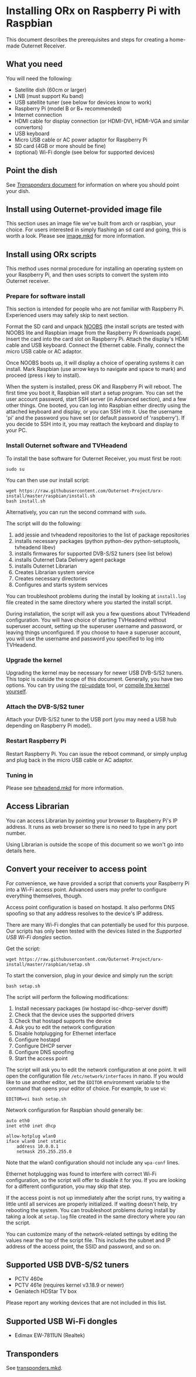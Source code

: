 # Installing ORx on Raspberry Pi with Raspbian

This document describes the prerequisites and steps for creating a home-made
Outernet Receiver.

## What you need

You will need the following:

- Satellite dish (60cm or larger)
- LNB (must support Ku band)
- USB satellite tuner (see below for devices know to work)
- Raspberry Pi (model B or B+ recommended)
- Internet connection
- HDMI cable for display connection (or HDMI-DVI, HDMI-VGA and similar
  convertors)
- USB keyboard
- Micro USB cable or AC power adaptor for Raspberry Pi
- SD card (4GB or more should be fine)
- (optional) Wi-Fi dongle (see below for supported devices)

## Point the dish

See [*Transponders* document](../docs/transponders.mkd) for information on where you should point your dish.

## Install using Outernet-provided image file

This section uses an image file we've built from arch or raspbian, your choice. 
For users interested in simply flashing an sd card and going, this is worth a look.
Please see [image.mkd](../docs/image.mkd) for more information.

## Install using ORx scripts

This method uses normal procedure for installing an operating system on your
Raspberry Pi, and then uses scripts to convert the system into Outernet
receiver.

### Prepare for software install

This section is intended for people who are not familiar with Raspberry Pi.
Experienced users may safely skip to next section.

Format the SD card and unpack [NOOBS](http://www.raspberrypi.org/downloads/)
(the install scripts are tested with NOOBS lite and Raspbian image from the
Raspberry Pi downloads page). Insert the card into the card slot on Raspberry
Pi. Attach the display's HDMI cable and USB keyboard. Connect the Ethernet
cable. Finally, connect the micro USB cable or AC adaptor.

Once NOOBS boots up, it will display a choice of operating systems it can
install. Mark Raspbian (use arrow keys to navigate and space to mark) and
proceed (press i key to install).

When the system is installed, press OK and Raspberry Pi will reboot. The first
time you boot it, Raspbian will start a setup program. You can set the user
account password, start SSH server (in Advanced section), and a few other
things. One booted, you can log into Raspbian either directly using the
attached keyboard and display, or you can SSH into it. Use the username 'pi'
and the password you have set (or default password of 'raspberry'). If you
decide to SSH into it, you may reattach the keyboard and display to your PC.

### Install Outernet software and TVHeadend

To install the base software for Outernet Receiver, you must first be root:

    sudo su

You can then use our install script:

    wget https://raw.githubusercontent.com/Outernet-Project/orx-install/master/raspbian/install.sh
    bash install.sh

Alternatively, you can run the second command with `sudo`.

The script will do the following:

1. add jessie and tvheadend repositories to the list of package repositories
1. installs necessary packages (python python-dev python-setuptools,
   tvheadend libev)
1. installs firmwares for supported DVB-S/S2 tuners (see list below)
1. installs Outernet Data Delivery agent package
1. installs Outernet Librarian
1. Creates Librarian system service
1. Creates necessary directories
1. Configures and starts system services

You can troubleshoot problems during the install by looking at `install.log`
file created in the same directory where you started the install script.

During installation, the script will ask you a few questions about TVHeadend
configuration. You will have choice of starting TVHeadend without superuser
account, setting up the superuser username and password, or leaving things
unconfigured. If you choose to have a superuser account, you will use the
username and password you specified to log into TVHeadend.

### Upgrade the kernel

Upgrading the kernel may be necessary for newer USB DVB-S/S2 tuners. This topic
is outside the scope of this document. Generally, you have two options. You can
try using the
[rpi-update](http://www.raspberrypi.org/documentation/raspbian/updating.md)
tool, or [compile the kernel
yourself](http://elinux.org/RPi_Kernel_Compilation).

### Attach the DVB-S/S2 tuner

Attach your DVB-S/S2 tuner to the USB port (you may need a USB hub depending on
Raspberry Pi model).

### Restart Raspberry Pi

Restart Raspberry Pi. You can issue the reboot command, or simply unplug and
plug back in the micro USB cable or AC adaptor.

### Tuning in

Please see [tvheadend.mkd](../docs/tvheadend.mkd) for more information.

## Access Librarian

You can access Librarian by pointing your browser to Raspberry Pi's IP address.
It runs as web browser so there is no need to type in any port number.

Using Librarian is outside the scope of this document so we won't go into
details here.

## Convert your receiver to access point

For convenience, we have provided a script that converts your Raspberry Pi into
a Wi-Fi access point. Advanced users may prefer to configure everything
themselves, though.

Access point configuration is based on hostapd. It also performs DNS spoofing
so that any address resolves to the device's IP address.

There are many Wi-Fi dongles that can potentially be used for this purpose. Our
scripts has only been tested with the devices listed in the *Supported USB
Wi-Fi dongles* section.

Get the script:

    wget https://raw.githubusercontent.com/Outernet-Project/orx-install/master/raspbian/setap.sh

To start the conversion, plug in your device and simply run the script:

    bash setap.sh

The script will perform the following modifications:

1. Install necessary packages (iw hostapd isc-dhcp-server dsniff)
1. Check that the device uses the supported drivers
1. Check that hostapd supports the device
1. Ask you to edit the network configuration
1. Disable hotplugging for Ethernet interface
1. Configure hostapd
1. Configure DHCP server
1. Configure DNS spoofing
1. Start the access point

The script will ask you to edit the network configuration at one point. It will
open the configuration file `/etc/network/interfaces` in nano. If you would
like to use another editor, set the `EDITOR` environment variable to the
command that opens your editor of choice. For example, to use vi:

    EDITOR=vi bash setap.sh

Network configuration for Raspbian should generally be:

    auto eth0
    inet eth0 inet dhcp

    allow-hotplug wlan0
    iface wlan0 inet static
        address 10.0.0.1
        netmask 255.255.255.0

Note that the wlan0 configuration should not include any `wpa-conf` lines.

Ethernet hotplugging was found to interfere with correct Wi-Fi configuration,
so the script will offer to disable it for you. If you are looking for a
different configuration, you may skip that step.

If the access point is not up immediately after the script runs, try waiting a
little until all services are properly initialized. If waiting doesn't help,
try rebooting the system. You can troubleshoot problems during install by
taking a look at `setap.log` file created in the same directory where you ran
the script.

You can customize many of the network-related settings by editing the values
near the top of the script file. This includes the subnet and IP address of the
access point, the SSID and password, and so on.

## Supported USB DVB-S/S2 tuners

- PCTV 460e
- PCTV 461e (requires kernel v3.18.9 or newer)
- Geniatech HDStar TV box

Please report any working devices that are not included in this list.

## Supported USB Wi-Fi dongles

- Edimax EW-7811UN (Realtek)

## Transponders

See [transponders.mkd](../docs/transponders.mkd).
